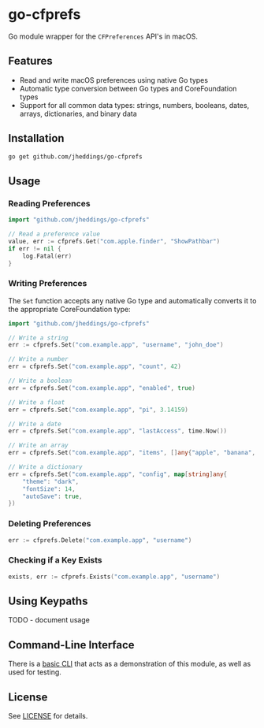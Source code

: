 # go-cfprefs

Go module wrapper for the `CFPreferences` API's in macOS.

## Features

- Read and write macOS preferences using native Go types
- Automatic type conversion between Go types and CoreFoundation types
- Support for all common data types: strings, numbers, booleans, dates, arrays, dictionaries, and binary data

## Installation

```bash
go get github.com/jheddings/go-cfprefs
```

## Usage

### Reading Preferences

```go
import "github.com/jheddings/go-cfprefs"

// Read a preference value
value, err := cfprefs.Get("com.apple.finder", "ShowPathbar")
if err != nil {
    log.Fatal(err)
}
```

### Writing Preferences

The `Set` function accepts any native Go type and automatically converts it to the appropriate CoreFoundation type:

```go
import "github.com/jheddings/go-cfprefs"

// Write a string
err := cfprefs.Set("com.example.app", "username", "john_doe")

// Write a number
err = cfprefs.Set("com.example.app", "count", 42)

// Write a boolean
err = cfprefs.Set("com.example.app", "enabled", true)

// Write a float
err = cfprefs.Set("com.example.app", "pi", 3.14159)

// Write a date
err = cfprefs.Set("com.example.app", "lastAccess", time.Now())

// Write an array
err = cfprefs.Set("com.example.app", "items", []any{"apple", "banana", "cherry"})

// Write a dictionary
err = cfprefs.Set("com.example.app", "config", map[string]any{
    "theme": "dark",
    "fontSize": 14,
    "autoSave": true,
})
```

### Deleting Preferences

```go
err := cfprefs.Delete("com.example.app", "username")
```

### Checking if a Key Exists

```go
exists, err := cfprefs.Exists("com.example.app", "username")
```

## Using Keypaths

TODO - document usage

## Command-Line Interface

There is a [basic CLI](cli/README.md) that acts as a demonstration of this module, as well as used for testing.

## License

See [LICENSE](LICENSE) for details.
